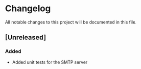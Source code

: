# Changelog

All notable changes to this project will be documented in this file.

## [Unreleased]
### Added
- Added unit tests for the SMTP server
